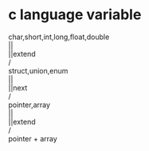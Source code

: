 # c language variable  

char,short,int,long,float,double   
         ||  
  	     ||extend  
  	     \/  
  struct,union,enum  
         ||  
	     ||next  
	     \/  
  pointer,array  
         ||  
	     ||extend  
	     \/  
  pointer + array  


## 
	




